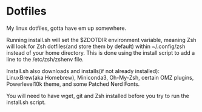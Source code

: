 # Dotfiles
My linux dotfiles, gotta have em up somewhere.

Running install.sh will set the $ZDOTDIR environment variable, meaning Zsh will look for Zsh dotfiles(and store them by default) within ~/.config/zsh instead of your home directory. This is done using the install script to add a line to the /etc/zsh/zshenv file.

Install.sh also downloads and installs(if not already installed):
LinuxBrew(aka Homebrew), Miniconda3, Oh-My-Zsh, certain OMZ plugins, Powerlevel10k theme, and some Patched Nerd Fonts.

You will need to have wget, git and Zsh installed before you try to run the install.sh script.
